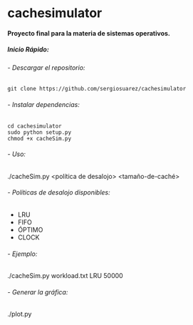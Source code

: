 # cachesimulator
#### Proyecto final para la materia de sistemas operativos.

##### Inicio Rápido:
###### - Descargar el repositorio:
	git clone https://github.com/sergiosuarez/cachesimulator

###### - Instalar dependencias:
	cd cachesimulator
	sudo python setup.py
	chmod +x cacheSim.py

###### - Uso:
  ./cacheSim.py <archivo-con-cadena-de-referencia> <política de desalojo> <tamaño-de-caché>

###### - Políticas de desalojo disponibles:
  - LRU
  - FIFO
  - ÓPTIMO
  - CLOCK

###### - Ejemplo:
  ./cacheSim.py workload.txt LRU 50000
  
###### - Generar la gráfica:
  ./plot.py
  
  
